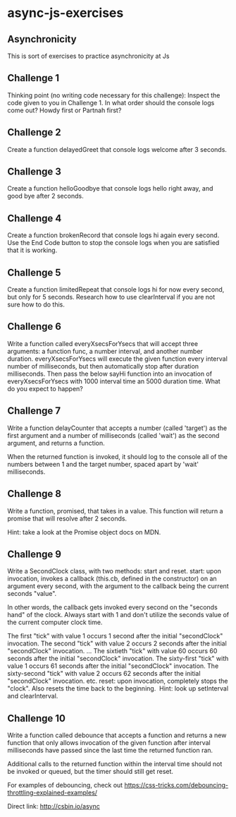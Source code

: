 # async-js-exercises

## Asynchronicity

This is sort of exercises to practice asynchronicity at Js
## Challenge 1
Thinking point (no writing code necessary for this challenge): Inspect the code given to you in Challenge 1. In what order should the console logs come out? Howdy first or Partnah first?
## Challenge 2
Create a function delayedGreet that console logs welcome after 3 seconds.
## Challenge 3
Create a function helloGoodbye that console logs hello right away, and good bye after 2 seconds.
## Challenge 4
Create a function brokenRecord that console logs hi again every second. Use the End Code button to stop the console logs when you are satisfied that it is working.
## Challenge 5
Create a function limitedRepeat that console logs hi for now every second, but only for 5 seconds. Research how to use clearInterval if you are not sure how to do this.
## Challenge 6
Write a function called everyXsecsForYsecs that will accept three arguments: a function func, a number interval, and another number duration.
everyXsecsForYsecs will execute the given function every interval number of milliseconds, but then automatically stop after duration milliseconds.
Then pass the below sayHi function into an invocation of everyXsecsForYsecs with 1000 interval time an 5000 duration time.
What do you expect to happen?

## Challenge 7
Write a function delayCounter that accepts a number (called 'target') as the first argument and a number of milliseconds (called 'wait') as the second argument, and returns a function.

When the returned function is invoked, it should log to the console all of the numbers between 1 and the target number, spaced apart by 'wait' milliseconds.

## Challenge 8
Write a function, promised, that takes in a value. This function will return a promise that will resolve after 2 seconds.

Hint: take a look at the Promise object docs on MDN.

## Challenge 9
Write a SecondClock class, with two methods: start and reset.​
start: upon invocation, invokes a callback (this.cb, defined in the constructor) on an argument every second, with the argument to the callback being the current seconds "value".

In other words, the callback gets invoked every second on the "seconds hand" of the clock. Always start with 1 and don't utilize the seconds value of the current computer clock time.

The first "tick" with value 1 occurs 1 second after the initial "secondClock" invocation.
The second "tick" with value 2 occurs 2 seconds after the initial "secondClock" invocation.
...
The sixtieth "tick" with value 60 occurs 60 seconds after the initial "secondClock" invocation.
The sixty-first "tick" with value 1 occurs 61 seconds after the initial "secondClock" invocation.
The sixty-second "tick" with value 2 occurs 62 seconds after the initial "secondClock" invocation.
etc.
reset: upon invocation, completely stops the "clock".
Also resets the time back to the beginning.
​
Hint: look up setInterval and clearInterval.

## Challenge 10
Write a function called debounce that accepts a function and returns a new function that only allows invocation of the given function after interval milliseconds have passed since the last time the returned function ran.

Additional calls to the returned function within the interval time should not be invoked or queued, but the timer should still get reset.

For examples of debouncing, check out https://css-tricks.com/debouncing-throttling-explained-examples/

Direct link: http://csbin.io/async
